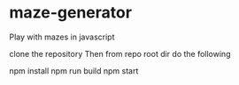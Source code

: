 # maze-generator
Play with mazes in javascript

clone the repository 
Then from repo root dir do the following

npm install
npm run build
npm start
